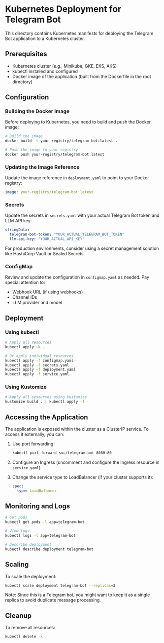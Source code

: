 # Kubernetes Deployment for Telegram Bot

This directory contains Kubernetes manifests for deploying the Telegram Bot application to a Kubernetes cluster.

## Prerequisites

- Kubernetes cluster (e.g., Minikube, GKE, EKS, AKS)
- kubectl installed and configured
- Docker image of the application (built from the Dockerfile in the root directory)

## Configuration

### Building the Docker Image

Before deploying to Kubernetes, you need to build and push the Docker image:

```bash
# Build the image
docker build -t your-registry/telegram-bot:latest .

# Push the image to your registry
docker push your-registry/telegram-bot:latest
```

### Updating the Image Reference

Update the image reference in `deployment.yaml` to point to your Docker registry:

```yaml
image: your-registry/telegram-bot:latest
```

### Secrets

Update the secrets in `secrets.yaml` with your actual Telegram Bot token and LLM API key:

```yaml
stringData:
  telegram-bot-token: "YOUR_ACTUAL_TELEGRAM_BOT_TOKEN"
  llm-api-key: "YOUR_ACTUAL_API_KEY"
```

For production environments, consider using a secret management solution like HashiCorp Vault or Sealed Secrets.

### ConfigMap

Review and update the configuration in `configmap.yaml` as needed. Pay special attention to:

- Webhook URL (if using webhooks)
- Channel IDs
- LLM provider and model

## Deployment

### Using kubectl

```bash
# Apply all resources
kubectl apply -k .

# Or apply individual resources
kubectl apply -f configmap.yaml
kubectl apply -f secrets.yaml
kubectl apply -f deployment.yaml
kubectl apply -f service.yaml
```

### Using Kustomize

```bash
# Apply all resources using kustomize
kustomize build . | kubectl apply -f -
```

## Accessing the Application

The application is exposed within the cluster as a ClusterIP service. To access it externally, you can:

1. Use port forwarding:
   ```bash
   kubectl port-forward svc/telegram-bot 8080:80
   ```

2. Configure an Ingress (uncomment and configure the Ingress resource in `service.yaml`)

3. Change the service type to LoadBalancer (if your cluster supports it):
   ```yaml
   spec:
     type: LoadBalancer
   ```

## Monitoring and Logs

```bash
# Get pods
kubectl get pods -l app=telegram-bot

# View logs
kubectl logs -l app=telegram-bot

# Describe deployment
kubectl describe deployment telegram-bot
```

## Scaling

To scale the deployment:

```bash
kubectl scale deployment telegram-bot --replicas=3
```

Note: Since this is a Telegram bot, you might want to keep it as a single replica to avoid duplicate message processing.

## Cleanup

To remove all resources:

```bash
kubectl delete -k .
```